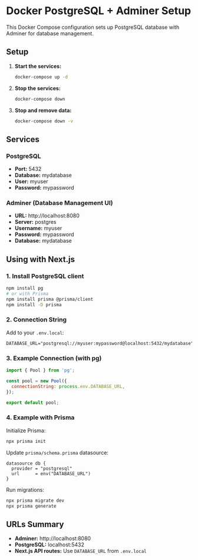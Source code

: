 # Docker PostgreSQL + Adminer Setup

This Docker Compose configuration sets up PostgreSQL database with Adminer for database management.

## Setup

1. **Start the services:**
   ```bash
   docker-compose up -d
   ```

2. **Stop the services:**
   ```bash
   docker-compose down
   ```

3. **Stop and remove data:**
   ```bash
   docker-compose down -v
   ```

## Services

### PostgreSQL
- **Port:** 5432
- **Database:** mydatabase
- **User:** myuser
- **Password:** mypassword

### Adminer (Database Management UI)
- **URL:** http://localhost:8080
- **Server:** postgres
- **Username:** myuser
- **Password:** mypassword
- **Database:** mydatabase

## Using with Next.js

### 1. Install PostgreSQL client
```bash
npm install pg
# or with Prisma
npm install prisma @prisma/client
npm install -D prisma
```

### 2. Connection String
Add to your `.env.local`:
```env
DATABASE_URL="postgresql://myuser:mypassword@localhost:5432/mydatabase"
```

### 3. Example Connection (with pg)
```javascript
import { Pool } from 'pg';

const pool = new Pool({
  connectionString: process.env.DATABASE_URL,
});

export default pool;
```

### 4. Example with Prisma
Initialize Prisma:
```bash
npx prisma init
```

Update `prisma/schema.prisma` datasource:
```prisma
datasource db {
  provider = "postgresql"
  url      = env("DATABASE_URL")
}
```

Run migrations:
```bash
npx prisma migrate dev
npx prisma generate
```

## URLs Summary
- **Adminer:** http://localhost:8080
- **PostgreSQL:** localhost:5432
- **Next.js API routes:** Use `DATABASE_URL` from `.env.local`

